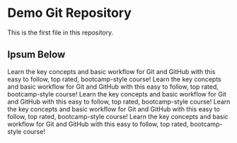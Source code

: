 # Demo Git Repository

This is the first file in this repository.

## Ipsum Below

Learn the key concepts and basic workflow for Git and GitHub with this easy to follow, top rated, bootcamp-style course!
Learn the key concepts and basic workflow for Git and GitHub with this easy to follow, top rated, bootcamp-style course!
Learn the key concepts and basic workflow for Git and GitHub with this easy to follow, top rated, bootcamp-style course!
Learn the key concepts and basic workflow for Git and GitHub with this easy to follow, top rated, bootcamp-style course!
Learn the key concepts and basic workflow for Git and GitHub with this easy to follow, top rated, bootcamp-style course!

